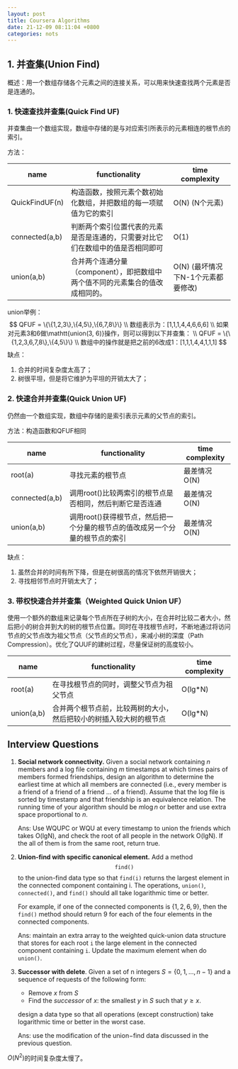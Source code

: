 ```yaml
---
layout: post
title: Coursera Algorithms
date: 21-12-09 08:11:04 +0800
categories: nots
---
```


## 1. 并查集(Union Find)

概述：用一个数组存储各个元素之间的连接关系，可以用来快速查找两个元素是否是连通的。

### 1. 快速查找并查集(Quick Find UF)

并查集由一个数组实现，数组中存储的是与对应索引所表示的元素相连的根节点的索引。

方法：

| name           | functionality                                                | time complexity                    |
| -------------- | ------------------------------------------------------------ | ---------------------------------- |
| QuickFindUF(n) | 构造函数，按照元素个数初始化数组，并把数组的每一项赋值为它的索引 | O(N) (N个元素)                     |
| connected(a,b) | 判断两个索引位置代表的元素是否是连通的，只需要对比它们在数组中的值是否相同即可 | O(1)                               |
| union(a,b)     | 合并两个连通分量（component），即把数组中两个值不同的元素集合的值改成相同的。 | O(N) (最坏情况下N-1个元素都要修改) |

union举例：
$$
QFUF = \{\{1,2,3\},\{4,5\},\{6,7,8\}\}
\\
数组表示为：[1,1,1,4,4,6,6,6]
\\
如果对元素3和6做\mathtt{union(3, 6)}操作，则可以得到以下并查集：
\\
QFUF = \{\{1,2,3,6,7,8\},\{4,5\}\}
\\
数组中的操作就是把之前的6改成1：[1,1,1,4,4,1,1,1]
$$
缺点：

1.   合并的时间复杂度太高了；
2.   树很平坦，但是将它维护为平坦的开销太大了；

### 2. 快速合并并查集(Quick Union UF)

仍然由一个数组实现，数组中存储的是索引表示元素的父节点的索引。

方法：构造函数和QFUF相同

| name           | functionality                                                | time complexity |
| -------------- | ------------------------------------------------------------ | --------------- |
| root(a)        | 寻找元素的根节点                                             | 最差情况O(N)    |
| connected(a,b) | 调用root()比较两索引的根节点是否相同，然后判断它是否连通     | 最差情况O(N)    |
| union(a,b)     | 调用root()获得根节点，然后把一个分量的根节点的值改成另一个分量的根节点的索引 | 最差情况O(N)    |

缺点：

1.   虽然合并的时间有所下降，但是在树很高的情况下依然开销很大；
2.   寻找相邻节点时开销太大了；

### 3. 带权快速合并并查集（Weighted Quick Union UF）

使用一个额外的数组来记录每个节点所在子树的大小，在合并时比较二者大小，然后把小的树合并到大的树的根节点位置。同时在寻找根节点时，不断地通过将访问节点的父节点改为祖父节点（父节点的父节点），来减小树的深度（Path Compression）。优化了QUUF的建树过程，尽量保证树的高度较小。

| name       | functionality                                                | time complexity |
| ---------- | ------------------------------------------------------------ | --------------- |
| root(a)    | 在寻找根节点的同时，调整父节点为祖父节点                     | O(lg*N)         |
| union(a,b) | 合并两个根节点前，比较两树的大小，然后把较小的树插入较大树的根节点 | O(lg*N)         |



## Interview Questions

1.   **Social network connectivity.** Given a social network containing *n* members and a log file containing *m* timestamps at which times pairs of members formed friendships, design an algorithm to determine the earliest time at which all members are connected (i.e., every member is a friend of a friend of a friend ... of a friend). Assume that the log file is sorted by timestamp and that friendship is an equivalence relation. The running time of your algorithm should be $m \log n$ or better and use extra space proportional to *n*.

     Ans: Use WQUPC or WQU at every timestamp to union the friends which takes O(lgN), and check the root of all people in the network O(lgN). If the all of them is from the same root, return true.

2.   **Union-find with specific canonical element.** Add a method $$\mathtt{find()}$$ to the union-find data type so that $\mathtt{find(i)}$ returns the largest element in the connected component containing i. The operations, $\mathtt{union()}$, $\mathtt{connected()}$, and $\mathtt{find()}$ should all take logarithmic time or better.

     For example, if one of the connected components is $\{1, 2, 6, 9\}$, then the $\mathtt{find()}$ method should return 9 for each of the four elements in the connected components.

     Ans: maintain an extra array to the weighted quick-union data structure that stores for each root $\mathtt{i}$ the large element in the connected component containing $\mathtt{i}$. Update the maximum element when do $\mathtt{union()}$.

3.   **Successor with delete**. Given a set of n integers $S = \{ 0, 1, ... , n-1 \}$ and a sequence of requests of the following form:

     -   Remove *x* from *S*
     -   Find the *successor* of *x*: the smallest *y* in *S* such that $y \ge x$.

     design a data type so that all operations (except construction)  take logarithmic time or better in the worst case.

     Ans: use the modification of the union−find data discussed in the previous question.

$O(N^2)$的时间复杂度太慢了。



